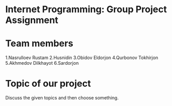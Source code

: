 # Internet Programming: Group Project Assignment


# Team members
1.Nasrulloev Rustam
2.Husnidin
3.Obidov Eldorjon
4.Qurbonov Tokhirjon
5.Akhmedov Dilkhayot
6.Sardorjon

# Topic of our project
Discuss the given topics and then choose something.